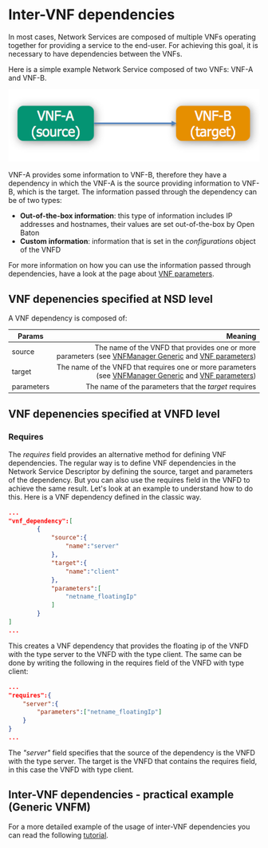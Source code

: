 # Inter-VNF dependencies

In most cases, Network Services are composed of multiple VNFs operating together for providing a service to the end-user. For achieving this goal, it is necessary to have dependencies between the VNFs.

Here is a simple example Network Service composed of two VNFs: VNF-A and VNF-B. 

![ns-dependency][network-service-dependency]

VNF-A provides some information to VNF-B, therefore they have a dependency in which the VNF-A is the source providing information to VNF-B, which is the target. The information passed through the dependency can be of two types: 

* **Out-of-the-box information**: this type of information includes IP addresses and hostnames, their values are set out-of-the-box by Open Baton
* **Custom information**: information that is set in the *configurations* object of the VNFD

For more information on how you can use the information passed through dependencies, have a look at the page about [VNF parameters](vnf-parameters#how-to-use-the-parameters).

## VNF depenencies specified at NSD level

A VNF dependency is composed of:

| Params          				| Meaning       													|
| -------------   				| -------------:													|
| source  						| The name of the VNFD that provides one or more parameters (see [VNFManager Generic][vnfm-generic] and [VNF parameters][vnf-parameters])|
| target 						| The name of the VNFD that requires one or more parameters	(see [VNFManager Generic][vnfm-generic] and [VNF parameters][vnf-parameters])|
| parameters					| The name of the parameters that the *target* requires     	|

## VNF depenencies specified at VNFD level

### Requires

The *requires* field provides an alternative method for defining VNF dependencies. The regular way is to define VNF dependencies in the Network Service Descriptor by defining the source, target and parameters of the dependency. But you can also use the requires field in the VNFD to achieve the same result. Let's look at an example to understand how to do this. Here is a VNF dependency defined in the classic way. 
```json
...
"vnf_dependency":[
        {
            "source":{
                "name":"server"
            },
            "target":{
                "name":"client"
            },
            "parameters":[
                "netname_floatingIp"
            ]
        }
]
...
```

This creates a VNF dependency that provides the floating ip of the VNFD with the type server to the VNFD with the type client. 
The same can be done by writing the following in the requires field of the VNFD with type client: 

```json
...
"requires":{
	"server":{
		"parameters":["netname_floatingIp"]
	}
}
...
```

The *"server"* field specifies that the source of the dependency is the VNFD with the type server. The target is the VNFD that contains the requires field, in this case the VNFD with type client. 

## Inter-VNF dependencies - practical example (Generic VNFM)

For a more detailed example of the usage of inter-VNF dependencies you can read the following [tutorial][vnf-dependencies-generic].


[network-service-dependency]:images/network-service-dependency.png
[vnf-dependencies-generic]:vnf-dependencies-generic
[vnfm-generic]:vnfm-generic
[vnf-parameters]:vnf-parameters
[vnfm-how-to]:vnfm-how-to-write

<!---
Script for open external links in a new tab
-->
<script type="text/javascript" charset="utf-8">
      // Creating custom :external selector
      $.expr[':'].external = function(obj){
          return !obj.href.match(/^mailto\:/)
                  && (obj.hostname != location.hostname);
      };
      $(function(){
        $('a:external').addClass('external');
        $(".external").attr('target','_blank');
      })
</script>
